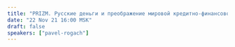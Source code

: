 ```yaml
---
title: "PRIZM. Русские деньги и преображение мировой кредитно-финансовой системы"
date: "22 Nov 21 16:00 MSK"
draft: false
speakers: ["pavel-rogach"]
---
```

